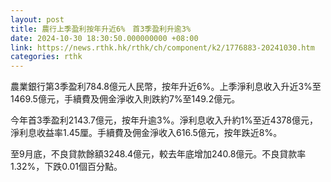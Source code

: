 ```yaml
---
layout: post
title: 農行上季盈利按年升近6%　首3季盈利升逾3%
date: 2024-10-30 18:30:50.000000000 +08:00
link: https://news.rthk.hk/rthk/ch/component/k2/1776883-20241030.htm
categories: rthk
---
```


農業銀行第3季盈利784.8億元人民幣，按年升近6%。上季淨利息收入升近3%至1469.5億元，手續費及佣金淨收入則跌約7%至149.2億元。

今年首3季盈利2143.7億元，按年升逾3%。淨利息收入升約1%至近4378億元，淨利息收益率1.45厘。手續費及佣金淨收入616.5億元，按年跌近8%。

至9月底，不良貸款餘額3248.4億元，較去年底增加240.8億元。不良貸款率1.32%，下跌0.01個百分點。
